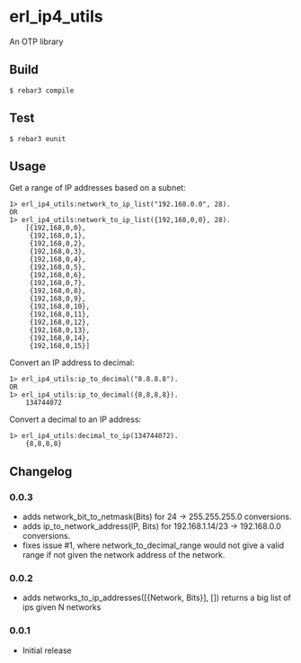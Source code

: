 # erl_ip4_utils

An OTP library

## Build

    $ rebar3 compile


## Test

    $ rebar3 eunit

## Usage

Get a range of IP addresses based on a subnet:

    1> erl_ip4_utils:network_to_ip_list("192.168.0.0", 28).
    OR
    1> erl_ip4_utils:network_to_ip_list({192,168,0,0}, 28).
        [{192,168,0,0},
         {192,168,0,1},
         {192,168,0,2},
         {192,168,0,3},
         {192,168,0,4},
         {192,168,0,5},
         {192,168,0,6},
         {192,168,0,7},
         {192,168,0,8},
         {192,168,0,9},
         {192,168,0,10},
         {192,168,0,11},
         {192,168,0,12},
         {192,168,0,13},
         {192,168,0,14},
         {192,168,0,15}]

Convert an IP address to decimal:

    1> erl_ip4_utils:ip_to_decimal("8.8.8.8").
    OR
    1> erl_ip4_utils:ip_to_decimal({8,8,8,8}).
        134744072

Convert a decimal to an IP address:

    1> erl_ip4_utils:decimal_to_ip(134744072).
        {8,8,8,8}

## Changelog

### 0.0.3
- adds network_bit_to_netmask(Bits) for 24 -> 255.255.255.0 conversions.
- adds ip_to_network_address(IP, Bits) for 192.168.1.14/23 -> 192.168.0.0 conversions.
- fixes issue #1, where network_to_decimal_range would not give a valid range if not given the network address of the network.

### 0.0.2
- adds networks_to_ip_addresses([{Network, Bits}], []) returns a big list of ips given N networks

### 0.0.1
- Initial release

